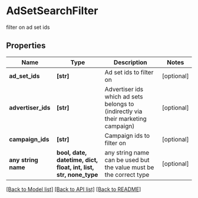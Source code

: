 # AdSetSearchFilter

filter on ad set ids

## Properties
Name | Type | Description | Notes
------------ | ------------- | ------------- | -------------
**ad_set_ids** | **[str]** | Ad set ids to filter on | [optional] 
**advertiser_ids** | **[str]** | Advertiser ids which ad sets belongs to (indirectly via their marketing campaign) | [optional] 
**campaign_ids** | **[str]** | Campaign ids to filter on | [optional] 
**any string name** | **bool, date, datetime, dict, float, int, list, str, none_type** | any string name can be used but the value must be the correct type | [optional]

[[Back to Model list]](../README.md#documentation-for-models) [[Back to API list]](../README.md#documentation-for-api-endpoints) [[Back to README]](../README.md)


